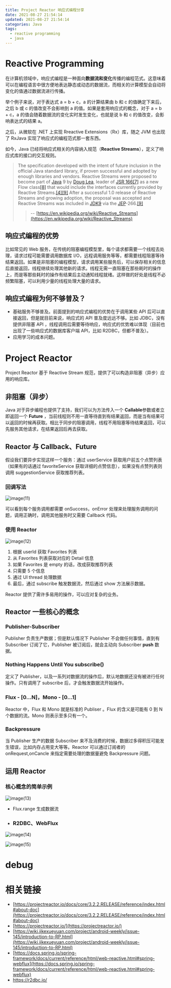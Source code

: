 ```yaml
---
title: Project Reactor 响应式编程分享
date: 2021-08-27 21:54:14
updated: 2021-08-27 21:54:14
categories: Java
tags: 
  - reactive programming
  - java
---
```


# Reactive Programming

在计算机领域中，响应式编程是一种面向**数据流和变化**传播的编程范式。这意味着可以在编程语言中很方便地表达静态或动态的数据流，而相关的计算模型会自动将变化的值通过数据流进行传播。<!--more-->

举个例子来说，对于表达式 a = b + c，a 的计算结果由 b 和 c 的值确定下来后，之后 b 或 c 的值改变不会影响到 a 的值。如果是套用响应式的概念，对于 a = b + c，a 的值会随着数据流的变化实时发生变化，也就是说 b 和 c 的值改变，会影响表达式的结果 a。

之后，从微软在 .NET 上实现 Rreactive Extensions（Rx）库，随之 JVM 也出现了 RxJava 实现了响应式的编程范式那一套东西。

如今，Java 已经将响应式相关的内容纳入规范（**Reactive Streams**），定义了响应式库的接口的交互规则。

>The specification developed with the intent of future inclusion in the official Java standard library, if proven successful and adopted by enough libraries and vendors.
>Reactive Streams were proposed to become part of [Java](https://en.wikipedia.org/wiki/Java_(software_platform)) 9 by [Doug Lea](https://en.wikipedia.org/wiki/Doug_Lea), leader of [JSR 166](https://en.wikipedia.org/wiki/JSR_166)[[7]](https://en.wikipedia.org/wiki/Reactive_Streams#cite_note-7) as a new Flow class[[8]](https://en.wikipedia.org/wiki/Reactive_Streams#cite_note-8) that would include the interfaces currently provided by Reactive Streams.[[4]](https://en.wikipedia.org/wiki/Reactive_Streams#cite_note-infoq-4)[[9]](https://en.wikipedia.org/wiki/Reactive_Streams#cite_note-jep266-9) After a successful 1.0 release of Reactive Streams and growing adoption, the proposal was accepted and Reactive Streams was included in [JDK9](https://en.wikipedia.org/wiki/Java_(software_platform)) via the [JEP](https://en.wikipedia.org/wiki/JDK_Enhancement_Proposal)-266.[[9]](https://en.wikipedia.org/wiki/Reactive_Streams#cite_note-jep266-9)
>
>>-- [https://en.wikipedia.org/wiki/Reactive_Streams](https://en.wikipedia.org/wiki/Reactive_Streams)

## 响应式编程的优势

比如常见的 Web 服务，在传统的阻塞编程模型里，每个请求都需要一个线程去处理，请求过程可能需要调用数据库 I/O，远程调用服务等等，都需要线程阻塞等待结果返回。如果是非阻塞的编程模型，请求调用某些服务后，可以保存相关的信息后直接返回，线程继续处理其他新的请求。线程无需一直阻塞在那些耗时的操作上，而是等那些耗时的操作有结果后主动通知线程就绪。这样做的好处是线程不必频繁阻塞，可以利用少量的线程处理大量的请求。

## 响应式编程为何不够普及？

* 基础服务不够普及。前面提到的响应式编程的优势在于调用某些 API 后可以直接返回，但是就目前来说，响应式的 API 普及度远远不够。比如 JDBC，没有提供非阻塞 API ，线程调用后需要等待响应，响应式的优势难以体现（目前也出现了一些响应式的数据库客户端 API，比如 R2DBC，但都不普及）。
* 应用学习的成本问题。

# Project Reactor 

Project Reactor 基于 Reactive Stream 规范，提供了可以构造非阻塞（异步）应用的响应库。

## 非阻塞（异步）

Java 对于异步编程也提供了支持，我们可以为方法传入一个 **Callable**参数或者立即返回一个 **Future<T>** ，当前线程则不用一直等待直到有结果返回，而是当有结果可以返回的时候再获取。相比于同步的阻塞调用，线程不用阻塞等待结果返回，可以先服务其他请求，在结果返回后再去获取。

## Reactor 与 Callback、Future<T>

假设我们要异步实现这样一个服务：通过 userService 获取用户前五个点赞列表（如果有的话通过 favoriteService 获取详细的点赞信息），如果没有点赞列表则调用 suggestionService 获取推荐列表。

### 回调写法

![image(11)](reactor-project/image(11).png)

可以看到每个服务调用都需要 onSuccess，onError 处理来处理服务调用的问题，调用正确时，调用其他服务时又需要 Callback 代码。

### 使用 Reactor 

![image(12)](reactor-project/image(12).png)

1. 根据 userId 获取 Favorites 列表
2. 从 Favorites 列表获取对应的 Detail 信息
3. 如果 Favorites 是 empty 的话，改成获取推荐列表
4. 只需要 5 个信息
5. 通过 UI thread 处理数据
6. 最后，通过 subscribe 触发数据流，然后通过 show 方法展示数据。

Reactor 提供了需许多易用的操作，可以应对复杂的业务。

## Reactor 一些核心的概念

### Publisher-Subscriber

Publisher 负责生产数据；但是默认情况下 Publisher 不会做任何事情，直到有 Subscriber 订阅了它，Publisher 被订阅后，就会主动向 Subscriber **push** 数据。

### Nothing Happens Until You subscribe()

定义了 Publisher，以及一系列对数据流的操作后，默认地数据还没有被进行任何操作。只有调用了 subscribe 后，才会触发数据流开始操作。

### Flux - [0...N]，Mono - [0...1]

Reactor 中，Flux 和 Mono 就是标准的 Publiser<T> 。Flux 的含义是可能有 0 到 N 个数据的流。Mono 则表示至多只有一个。

### Backpressure

当 Publisher 生产的数据 Subscriber 来不及消费的时候，数据过多得积压可能发生错误，比如内存占用变大等等。Reactor 可以通过订阅者的 onRequest,onCancle 来指定需要处理的数据量避免 Backpressure 问题。

## 运用 Reactor

### 核心概念的简单示例

![image(13)](reactor-project/image(13).png)

* Flux.range 生成数据流

* ### R2DBC、WebFlux

![image(14)](reactor-project/image(14).png)

![image(15)](reactor-project/image(15).png)

# debug

# 相关链接

* [https://projectreactor.io/docs/core/3.2.2.RELEASE/reference/index.html#about-doc](https://projectreactor.io/docs/core/3.2.2.RELEASE/reference/index.html#about-doc)
* [https://projectreactor.io/](https://projectreactor.io/)
* [https://wiki.jikexueyuan.com/project/android-weekly/issue-145/introduction-to-RP.html](https://wiki.jikexueyuan.com/project/android-weekly/issue-145/introduction-to-RP.html)
* [https://docs.spring.io/spring-framework/docs/current/reference/html/web-reactive.html#spring-webflux](https://docs.spring.io/spring-framework/docs/current/reference/html/web-reactive.html#spring-webflux)
* https://r2dbc.io/